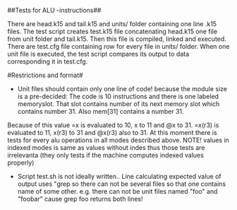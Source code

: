 ##Tests for ALU -instructions##

There are head.k15 and tail.k15 and units/ folder containing one line .k15 files. The test script 
creates test.k15 file concatenating head.k15 one file from unit folder and tail.k15. Then this 
file is compiled, linked and executed. There are test.cfg file containing row for every file in 
units/ folder. When one unit file is executed, the test script compares its output to data 
corresponding it in test.cfg.

#Restrictions and format#

 * Unit files should contain only one line of code! because the module size is a pre-decided: The 
code is 10 instructions and there is one labeled memoryslot. That slot contains number of its next 
memory slot which contains number 31. Also mem[31] contains a number 31.

Because of this value =x is evaluated to 10, x to 11 and @x to 31. =x(r3) is evaluated to 11, 
x(r3) to 31 and @x(r3) also to 31. At this moment there is tests for every alu operations in all 
modes described above. NOTE! values in indexed modes is same as values without indes thus those 
tests are irrelevanta (they only tests if the machine computes indexed values properly)

 * Script test.sh is not ideally written.. Line calculating expected value of output uses "grep 
<units file name> so there can not be several files so that one contains name of some other. e.g. 
there can not be unit files named "foo" and "foobar" cause grep foo returns both lines!

